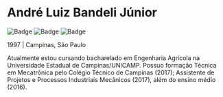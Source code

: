 # André Luiz Bandeli Júnior

![Badge](https://img.shields.io/badge/Spring-6DB33F?style=for-the-badge&logo=spring&logoColor=white)
![Badge](https://img.shields.io/badge/MySQL-00000F?style=for-the-badge&logo=mysql&logoColor=white)
![Badge](https://img.shields.io/badge/React-20232A?style=for-the-badge&logo=react&logoColor=61DAFB)

1997 | Campinas, São Paulo

Atualmente estou cursando bacharelado em Engenharia Agrícola na Universidade Estadual de Campinas/UNICAMP. Possuo formação Técnica em Mecatrônica pelo Colégio Técnico de Campinas (2017); Assistente de Projetos e Processos Industriais Mecânicos (2017), além do ensino médio (2016).

